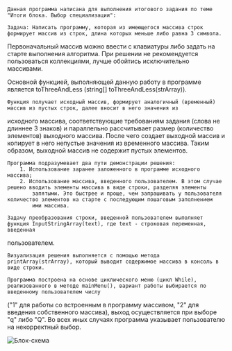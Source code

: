 	Данная программа написана для выполнения итогового задания по теме "Итоги блока. Выбор специализации":

	Задача: Написать программу, которая из имеющегося массива строк формирует массив из строк, длина которых меньше либо равна 3 символа. 
Первоначальный массив можно ввести с клавиатуры либо задать на старте выполнения алгоритма. 
При решении не рекомендуется пользоваться коллекциями, лучше обойтись исключительно массивами.

Основной функцией, выполняющей данную работу в программе является toThreeAndLess (string[] toThreeAndLess(strArray)).

	Функция получает исходный массив, формирует аналогичный (временный) массив из пустых строк, далее вносит в него значения из
исходного массива, соответствующие требованиям задания (слова не длиннее 3 знаков) и параллельно рассчитывает размер (количество элементов)
выходного массива. После чего создает выходной массив и копирует в него непустые значения из временного массива. Таким образом, выходной массив
не содержит пустых элементов. 

	Программа подразумевает два пути демонстрации решения:
		1. Использование заранее заложенного в программе исходного массива;
		2. Использование массива, введенного пользователем. В этом случае решено вводить элементы массива в виде строки, разделяя элементы 
			запятыми. Это быстрее и проще, чем запрашивать у пользователя количество элементов на старте с последующим пошаговым заполнением 
			ими массива. 
		
	Задачу преобразования строки, введенной пользователем выполняет функция InputStringArray(text), где text - строковая переменная, введенная 
пользователем.

	Визуализация решения выполняется с помощью метода printArray(strArray), который выводит содержимое массива в консоль в виде строки.
	
	Программа построена на основе циклического меню (цикл While), реализованного в методе mainMenu(), вариант работы выбирается по введенному пользователем числу 
("1" для работы со встроенным в программу массивом, "2" для введения собственного массива), выход осуществляется при выборе "q" либо "Q".
Во всех иных случаях программа указывает пользователю на некорректный выбор.

![Блок-схема](Project_Draft.jpg "Блок-схема алгоритма задания") 